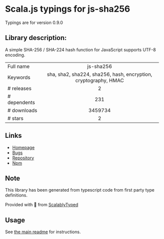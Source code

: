 
# Scala.js typings for js-sha256

Typings are for version 0.9.0

## Library description:
A simple SHA-256 / SHA-224 hash function for JavaScript supports UTF-8 encoding.

|                    |                 |
| ------------------ | :-------------: |
| Full name          | js-sha256 |
| Keywords           | sha, sha2, sha224, sha256, hash, encryption, cryptography, HMAC |
| # releases         | 2 |
| # dependents       | 231 |
| # downloads        | 3459734 |
| # stars            | 2 |

## Links
- [Homepage](https://github.com/emn178/js-sha256)
- [Bugs](https://github.com/emn178/js-sha256/issues)
- [Repository](https://github.com/emn178/js-sha256)
- [Npm](https://www.npmjs.com/package/js-sha256)
    


## Note
This library has been generated from typescript code from first party type definitions.

Provided with :purple_heart: from [ScalablyTyped](https://github.com/oyvindberg/ScalablyTyped)

## Usage
See [the main readme](../../readme.md) for instructions.


